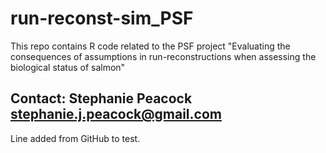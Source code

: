 # run-reconst-sim_PSF

This repo contains R code related to the PSF project "Evaluating the consequences of assumptions in run-reconstructions 
when assessing the biological status of salmon"

## Contact: Stephanie Peacock <stephanie.j.peacock@gmail.com>

Line added from GitHub to test.
